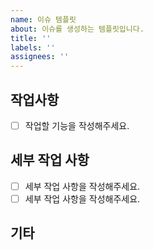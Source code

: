 ```yaml
---
name: 이슈 템플릿
about: 이슈를 생성하는 템플릿입니다.
title: ''
labels: ''
assignees: ''
---
```


## 작업사항

- [ ] 작업할 기능을 작성해주세요.

## 세부 작업 사항

- [ ] 세부 작업 사항을 작성해주세요.
- [ ] 세부 작업 사항을 작성해주세요.

## 기타
